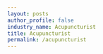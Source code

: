 ```yaml
---
layout: posts 
author_profile: false 
industry_name: Acupuncturist
title: Acupuncturist
permalink: /acupuncturist
---
```

